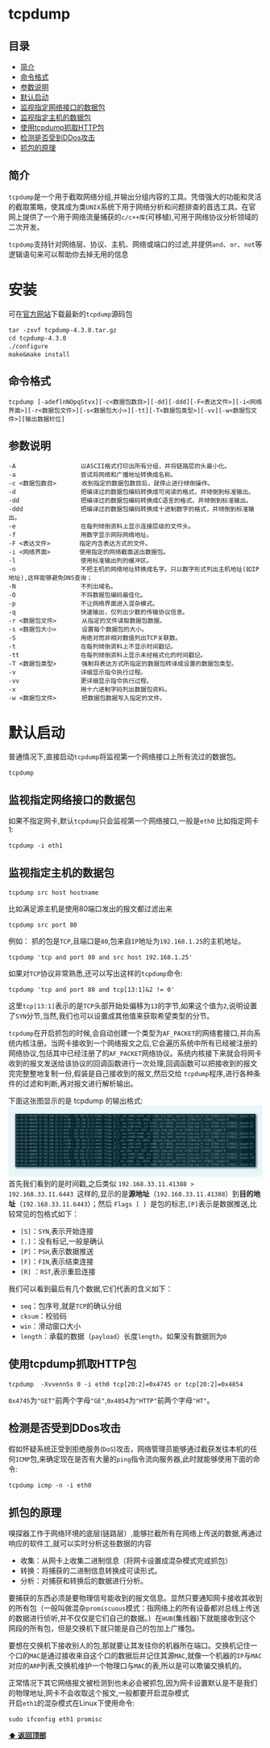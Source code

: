 # tcpdump

## 目录
* [简介](#简介)
* [命令格式](#命令格式)
* [参数说明](#参数说明)
* [默认启动](#默认启动)
* [监视指定网络接口的数据包](#监视指定网络接口的数据包)
* [监视指定主机的数据包](#监视指定主机的数据包)
* [使用tcpdump抓取HTTP包](#使用tcpdump抓取HTTP包)
* [检测是否受到DDos攻击](#检测是否受到DDos攻击)
* [抓包的原理](#抓包的原理)

## 简介
`tcpdump`是一个用于截取网络分组,并输出分组内容的工具。凭借强大的功能和灵活的截取策略，使其成为类`UNIX`系统下用于网络分析和问题排查的首选工具。在官网上提供了一个用于网络流量捕获的`c/c++库`(可移植),可用于网络协议分析领域的二次开发。

`tcpdump`支持针对网络层、协议、主机、网络或端口的过滤,并提供`and`、`or`、`not`等逻辑语句来可以帮助你去掉无用的信息

# 安装
可在[官方网站](http://www.tcpdump.org)下载最新的`tcpdump`源码包
```shell
tar -zxvf tcpdump-4.3.0.tar.gz
cd tcpdump-4.3.0
./configure
make&make install
```

## 命令格式
```
tcpdump [-adeflnNOpqStvx][-c<数据包数目>][-dd][-ddd][-F<表达文件>][-i<网络界面>][-r<数据包文件>][-s<数据包大小>][-tt][-T<数据包类型>][-vv][-w<数据包文件>][输出数据栏位]
```

## 参数说明
```
-A                  以ASCII格式打印出所有分组，并将链路层的头最小化。
-a                  尝试将网络和广播地址转换成名称。
-c <数据包数目>       收到指定的数据包数目后，就停止进行倾倒操作。
-d                  把编译过的数据包编码转换成可阅读的格式，并倾倒到标准输出。
-dd                 把编译过的数据包编码转换成C语言的格式，并倾倒到标准输出。
-ddd                把编译过的数据包编码转换成十进制数字的格式，并倾倒到标准输出。
-e                  在每列倾倒资料上显示连接层级的文件头。
-f                  用数字显示网际网络地址。
-F <表达文件>        指定内含表达方式的文件。
-i <网络界面>        使用指定的网络截面送出数据包。
-l                  使用标准输出列的缓冲区。
-n                  不把主机的网络地址转换成名字。只以数字形式列出主机地址(如IP地址),这样能够避免DNS查询；
-N                  不列出域名。
-O                  不将数据包编码最佳化。
-p                  不让网络界面进入混杂模式。
-q                  快速输出，仅列出少数的传输协议信息。
-r <数据包文件>       从指定的文件读取数据包数据。
-s <数据包大小>       设置每个数据包的大小。
-S                  用绝对而非相对数值列出TCP关联数。
-t                  在每列倾倒资料上不显示时间戳记。
-tt                 在每列倾倒资料上显示未经格式化的时间戳记。
-T <数据包类型>       强制将表达方式所指定的数据包转译成设置的数据包类型。
-v                  详细显示指令执行过程。
-vv                 更详细显示指令执行过程。
-x                  用十六进制字码列出数据包资料。
-w <数据包文件>       把数据包数据写入指定的文件。
```

# 默认启动
普通情况下,直接启动`tcpdump`将监视第一个网络接口上所有流过的数据包。
```shell
tcpdump
```

## 监视指定网络接口的数据包
如果不指定网卡,默认`tcpdump`只会监视第一个网络接口,一般是`eth0`
比如指定网卡1:
```shell
tcpdump -i eth1
```

## 监视指定主机的数据包
```shell
tcpdump src host hostname
```
比如满足源主机是使用80端口发出的报文都过滤出来
```
tcpdump src port 80
```
例如：
抓的包是`TCP`,且端口是`80`,包来自`IP`地址为`192.168.1.25`的主机地址。
```shell
tcpdump 'tcp and port 80 and src host 192.168.1.25' 
```
如果对`TCP`协议非常熟悉,还可以写出这样的`tcpdump`命令:
```shell
tcpdump 'tcp and port 80 and tcp[13:1]&2 != 0'
```
这里`tcp[13:1]`表示的是`TCP`头部开始处偏移为`13`的字节,如果这个值为`2`,说明设置了`SYN`分节,当然,我们也可以设置成其他值来获取希望类型的分节。   

`tcpdump`在开启抓包的时候,会自动创建一个类型为`AF_PACKET`的网络套接口,并向系统内核注册。当网卡接收到一个网络报文之后,它会遍历系统中所有已经被注册的网络协议,包括其中已经注册了的`AF_PACKET`网络协议。系统内核接下来就会将网卡收到的报文发送给该协议的回调函数进行一次处理,回调函数可以把接收到的报文完完整整地复制一份,假装是自己接收到的报文,然后交给 `tcpdump`程序,进行各种条件的过滤和判断,再对报文进行解析输出。

下面这张图显示的是 tcpdump 的输出格式:
![image](images/tcpdump.png)
首先我们看到的是时间戳,之后类似 `192.168.33.11.41388 > 192.168.33.11.6443 `这样的,显示的是**源地址**（`192.168.33.11.41388`）到**目的地址**（`192.168.33.11.6443`）；然后 `Flags [ ] `是包的标志,`[P]`表示是数据推送,比较常见的包格式如下：
- `[S]`：`SYN`,表示开始连接
- `[.]`：没有标记,一般是确认
- `[P]`：`PSH`,表示数据推送
- `[F]`：`FIN`,表示结束连接
- `[R]` ：`RST`,表示重启连接

我们可以看到最后有几个数据,它们代表的含义如下：

- `seq`：包序号,就是`TCP`的确认分组
- `cksum`：校验码
- `win`：滑动窗口大小
- `length`：承载的数据（`payload`）长度`length`，如果没有数据则为`0`


## 使用tcpdump抓取HTTP包
```
tcpdump  -XvvennSs 0 -i eth0 tcp[20:2]=0x4745 or tcp[20:2]=0x4854
```
`0x4745`为`"GET"`前两个字母`"GE"`,`0x4854`为`"HTTP"`前两个字母`"HT"`。

## 检测是否受到DDos攻击
假如怀疑系统正受到拒绝服务(`DoS`)攻击，网络管理员能够通过截获发往本机的任何`ICMP`包,来确定现在是否有大量的`ping`指令流向服务器,此时就能够使用下面的命令:
```
tcpdump icmp -n -i eth0
```

## 抓包的原理
嗅探器工作于网络环境的底层(链路层）,能够拦截所有在网络上传送的数据,再通过响应的软件工,就可以实时分析这些数据的内容
- 收集：从网卡上收集二进制信息（将网卡设置成混杂模式完成抓包）
- 转换：将捕获的二进制信息转换成可读形式。
- 分析：对捕获和转换后的数据进行分析。

要捕获的东西必须是要物理信号能收到的报文信息。显然只要通知网卡接收其收到的所有包（一般叫做混杂`promiscuous`模式：指网络上的所有设备都对总线上传送的数据进行侦听,并不仅仅是它们自己的数据。）在`HUB`(集线器)下就能接收到这个网段的所有包，但是交换机下就只能是自己的包加上广播包。

要想在交换机下接收别人的包,那就要让其发往你的机器所在端口。交换机记住一个口的`MAC`是通过接收来自这个口的数据后并记住其源`MAC`,就像一个机器的`IP`与`MAC`对应的`ARP`列表,交换机维护一个物理口与`MAC`的表,所以是可以欺骗交换机的。

正常情况下其它网络报文被检测到也未必会被抓包,因为网卡设置默认是不是我们的物理地址,网卡不会收取这个报文,一般都要开启混杂模式   
开启`eth1`的混杂模式在Linux下使用命令:
```
sudo ifconfig eth1 promisc
```

**[⬆ 返回顶部](#目录)**